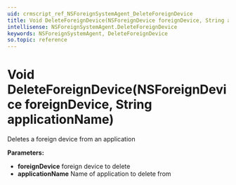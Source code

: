 ```yaml
---
uid: crmscript_ref_NSForeignSystemAgent_DeleteForeignDevice
title: Void DeleteForeignDevice(NSForeignDevice foreignDevice, String applicationName)
intellisense: NSForeignSystemAgent.DeleteForeignDevice
keywords: NSForeignSystemAgent, DeleteForeignDevice
so.topic: reference
---
```


# Void DeleteForeignDevice(NSForeignDevice foreignDevice, String applicationName)

Deletes a foreign device from an application

**Parameters:**
 - **foreignDevice** foreign device to delete
 - **applicationName** Name of application to delete from

